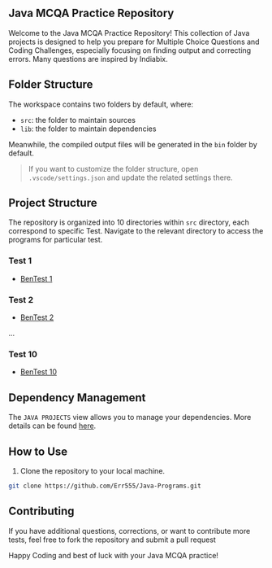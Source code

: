 ## Java MCQA Practice Repository

Welcome to the Java MCQA Practice Repository! This collection of Java projects is designed to help you prepare for Multiple Choice Questions and Coding Challenges, especially focusing on finding output and correcting errors. Many questions are inspired by Indiabix.

## Folder Structure

The workspace contains two folders by default, where:

- `src`: the folder to maintain sources
- `lib`: the folder to maintain dependencies

Meanwhile, the compiled output files will be generated in the `bin` folder by default.

> If you want to customize the folder structure, open `.vscode/settings.json` and update the related settings there.

## Project Structure

The repository is organized into 10 directories within `src` directory, each correspond to specific Test. Navigate to the relevant directory to access the programs for particular test.

### Test 1
- [BenTest 1](/src/BenTest1)

### Test 2
- [BenTest 2](/src/BenTest2/)

...

### Test 10
- [BenTest 10](/src/BenTest10/)

## Dependency Management

The `JAVA PROJECTS` view allows you to manage your dependencies. More details can be found [here](https://github.com/microsoft/vscode-java-dependency#manage-dependencies).

## How to Use

1. Clone the repository to your local machine.

```bash
git clone https://github.com/Err555/Java-Programs.git
```

## Contributing

If you have additional questions, corrections, or want to contribute more tests, feel free to fork the repository and submit a pull request

Happy Coding and best of luck with your Java MCQA practice!
